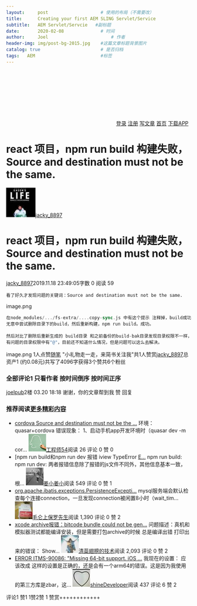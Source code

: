 ```yaml
---
layout:     post   				    # 使用的布局（不需要改）
title:      Creating your first AEM SLING Servlet/Service 				# 标题 
subtitle:   AEM Servlet/Servcie   #副标题
date:       2020-02-08 				# 时间
author:     Joel 						# 作者
header-img: img/post-bg-2015.jpg 	#这篇文章标题背景图片
catalog: true 						# 是否归档
tags:	AEM							#标签
---
```

<svg></svg>[登录](https://www.jianshu.com/sign_in) [注册](https://www.jianshu.com/sign_up) [写文章](https://www.jianshu.com/writer) [首页](https://www.jianshu.com/) [下载APP](https://www.jianshu.com/apps?utm_medium=desktop&utm_source=navbar-apps)

# react 项目，npm run build 构建失败，Source and destination must not be the same.

[![](/img/blog/fs-extra-error_files/816134b5-acd5-41b7-a85c-f4172661afa6_004.jpg)jacky_8897](https://www.jianshu.com/u/d0984f76d9f0)

# react 项目，npm run build 构建失败，Source and destination must not be the same.

[jacky_8897](https://www.jianshu.com/u/d0984f76d9f0)<time>2019.11.18 23:49:05</time>字数 0 阅读 59

```undefined
看了好久才发现问题的关键词：Source and destination must not be the same.

```


image.png

```dart
在node_modules/.../fs-extra/....copy-sync.js 中有这个提示 注释掉，build成功。
无意中尝试删除目录下的build，然后重新构建，npm run build。成功。

然后对比了删除后重新生成的 build目录 和之前备份的build-bak目录发现目录权限不一样，
有问题的目录权限中有"@"，目前还不知道什么情况，但是问题可以这么去解决。
```


image.png
1人点赞[随笔](https://www.jianshu.com/nb/26313512) "小礼物走一走，来简书关注我"共1人赞赏[jacky_8897](https://www.jianshu.com/u/d0984f76d9f0 "jacky_8897")总资产1 (约0.08元)共写了4096字获得3个赞共6个粉丝

### 全部评论1 只看作者 按时间倒序 按时间正序

[joelpub](https://www.jianshu.com/u/4002ae6218c1)2楼 <time>03.20 18:18</time> 谢谢，你的文章帮到我 赞 回复

### 推荐阅读[更多精彩内容](https://www.jianshu.com/)

* [cordova Source and destination must not be the ...](https://www.jianshu.com/p/29043d8299cb) 环境：quasar+cordova 错误现象：  1、启动手机app开发环境时（quasar dev -m cor... [![](/img/blog/fs-extra-error_files/620e3524-22ee-44e3-b155-cbe7d3466c9e.gif)工程师54](https://www.jianshu.com/u/1ad44747e16f)阅读 26 评论 0 赞 0
* [npm run build和npm run dev 报错 iview TypeError [E...](https://www.jianshu.com/p/a8612e0dc893) npm run build: npm run dev: 两者报错信息除了报错的js文件不同外，其他信息基本一致，根... [![](/img/blog/fs-extra-error_files/3468949d-1ba9-4785-8ecf-a541e09c2964.png)姜小姜小](https://www.jianshu.com/u/a6ba7e9e9fed)阅读 549 评论 0 赞 1
* [org.apache.ibatis.exceptions.PersistenceExcepti...](https://www.jianshu.com/p/ebfb0a838ef2) mysql服务端会默认检查每个连接connection，一旦发现connection被闲置8小时（wait_tim... [![](/img/blog/fs-extra-error_files/52767ad5-1740-49ad-84d0-b077c4741f41.jpg)毛仑上保罗先生](https://www.jianshu.com/u/4a1fba8a136e)阅读 1,390 评论 0 赞 2
* [xcode archive报错：bitcode bundle could not be gen...](https://www.jianshu.com/p/70a0db2f3f86) 问题描述：真机和模拟器测试都能编译安装，但是需要打包archive的时候 总是编译出错 打印出来的错误： Show... [![](/img/blog/fs-extra-error_files/f81e78cb-82e1-40a5-ba3e-441e492f2696.jpg)清蘂翅膀的技术](https://www.jianshu.com/u/28f4ab678f41)阅读 2,093 评论 0 赞 2
* [ERROR ITMS-90086: "Missing 64-bit support. iOS ...](https://www.jianshu.com/p/5bdc9b2eac66) 我现在的设置： 应该改成 这样的设置是正确的，还是会有一个arm64的错误。这是因为我使用的第三方库是zbar，这... [![](/img/blog/fs-extra-error_files/ff496becf108.jpg)shineDeveloper](https://www.jianshu.com/u/5a8b9af6cea9)阅读 437 评论 6 赞 2

评论1 赞1 1赞2赞 1 赞赏++++++++++++
